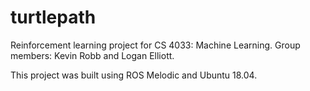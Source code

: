# turtlepath
Reinforcement learning project for CS 4033: Machine Learning.
Group members: Kevin Robb and Logan Elliott.

This project was built using ROS Melodic and Ubuntu 18.04.
